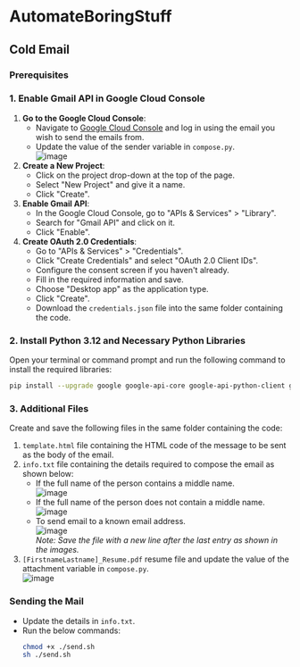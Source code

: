 # AutomateBoringStuff
## Cold Email
### Prerequisites
### 1. Enable Gmail API in Google Cloud Console
1. **Go to the Google Cloud Console**:
   - Navigate to [Google Cloud Console](https://console.cloud.google.com/) and log in using the email you wish to send the emails from.
   - Update the value of the sender variable in `compose.py`.  
     ![image](https://github.com/Thanmai-DL/AutomateBoringStuff/assets/76940939/b66a64e8-7b16-4ab9-a61f-c3c3009c4554)
2. **Create a New Project**:
   - Click on the project drop-down at the top of the page.
   - Select "New Project" and give it a name.
   - Click "Create".
3. **Enable Gmail API**:
   - In the Google Cloud Console, go to "APIs & Services" > "Library".
   - Search for "Gmail API" and click on it.
   - Click "Enable".
4. **Create OAuth 2.0 Credentials**:
   - Go to "APIs & Services" > "Credentials".
   - Click "Create Credentials" and select "OAuth 2.0 Client IDs".
   - Configure the consent screen if you haven't already.
   - Fill in the required information and save.
   - Choose "Desktop app" as the application type.
   - Click "Create".
   - Download the `credentials.json` file into the same folder containing the code.
### 2. Install Python 3.12 and Necessary Python Libraries
Open your terminal or command prompt and run the following command to install the required libraries:
```bash
pip install --upgrade google google-api-core google-api-python-client google-auth google-auth-httplib2 google-auth-oauthlib googleapis-common-protos
```
### 3. Additional Files
Create and save the following files in the same folder containing the code:
  1. `template.html` file containing the HTML code of the message to be sent as the body of the email.
  2. `info.txt` file containing the details required to compose the email as shown below:
     - If the full name of the person contains a middle name.  
       ![image](https://github.com/Thanmai-DL/AutomateBoringStuff/assets/76940939/c62044c5-38d2-40bd-baa7-95d77f3e1b63)
     - If the full name of the person does not contain a middle name.  
       ![image](https://github.com/Thanmai-DL/AutomateBoringStuff/assets/76940939/d1666d4b-8988-4166-b320-f4080e31e083)  
     - To send email to a known email address.  
       ![image](https://github.com/user-attachments/assets/ce5f6623-6b19-411c-bd1c-9f5db60bafa6)  
    _Note: Save the file with a new line after the last entry as shown in the images._  
  3. `[FirstnameLastname]_Resume.pdf` resume file and update the value of the attachment variable in `compose.py`.  
     ![image](https://github.com/Thanmai-DL/AutomateBoringStuff/assets/76940939/437b2f2b-5a61-4f54-bb0d-a9559ab900e6)
### Sending the Mail
- Update the details in `info.txt`.
- Run the below commands:
  ```bash
  chmod +x ./send.sh
  sh ./send.sh
  ```
